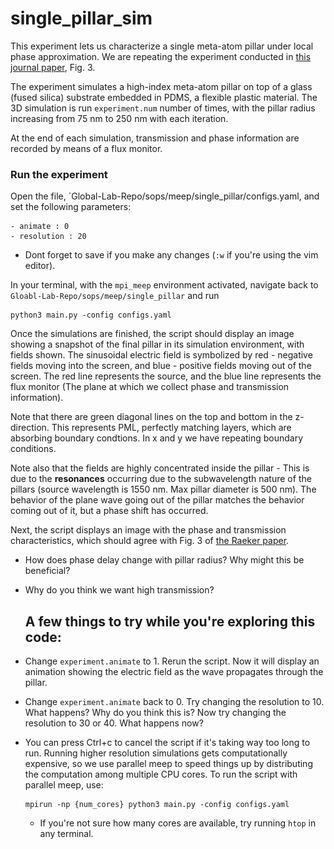 # single_pillar_sim

This experiment lets us characterize a single meta-atom pillar under local phase approximation. We are repeating the experiment conducted in [this journal paper](![raeker](/references/RAEKER_2021.pdf)), Fig. 3.

The experiment simulates a high-index meta-atom pillar on top of a glass (fused silica) substrate embedded in PDMS, a flexible plastic material. The 3D simulation is run `experiment.num` number of times, with the pillar radius increasing from 75 nm to 250 nm with each iteration.

At the end of each simulation, transmission and phase information are recorded by means of a flux monitor.

### Run the experiment

Open the file, `Global-Lab-Repo/sops/meep/single_pillar/configs.yaml, and set the following parameters:

    - animate : 0
    - resolution : 20
    
- Dont forget to save if you make any changes (`:w` if you're using the vim editor).

In your terminal, with the `mpi_meep` environment activated,  navigate back to `Gloabl-Lab-Repo/sops/meep/single_pillar` and run
```
python3 main.py -config configs.yaml
```

Once the simulations are finished, the script should display an image showing a snapshot of the final pillar in its simulation environment, with fields shown. The sinusoidal electric field is symbolized by red - negative fields moving into the screen, and blue - positive fields moving out of the screen. The red line represents the source, and the blue line represents the flux monitor (The plane at which we collect phase and transmission information).

Note that there are green diagonal lines on the top and bottom in the z-direction. This represents PML, perfectly matching layers, which are absorbing boundary condtions. In x and y we have repeating boundary conditions. 

Note also that the fields are highly concentrated inside the pillar - This is due to the **resonances** occurring due to the subwavelength nature of the pillars (source wavelength is 1550 nm. Max pillar diameter is 500 nm). The behavior of the plane wave going out of the pillar matches the behavior coming out of it, but a phase shift has occurred.

Next, the script displays an image with the phase and transmission characteristics, which should agree with Fig. 3 of [the Raeker paper](![raeker](/references/RAEKER_2021.pdf)).

- How does phase delay change with pillar radius? Why might this be beneficial?
- Why do you think we want high transmission?

  ## A few things to try while you're exploring this code:

- Change `experiment.animate` to 1. Rerun the script. Now it will display an animation showing the electric field as the wave propagates through the pillar.
- Change `experiment.animate` back to 0. Try changing the resolution to 10. What happens? Why do you think this is? Now try changing the resolution to 30 or 40. What happens now?
- You can press Ctrl+c to cancel the script if it's taking way too long to run. Running higher resolution simulations gets computationally expensive, so we use parallel meep to speed things up by distributing the computation among multiple CPU cores. To run the script with parallel meep, use:
 
  ```
  mpirun -np {num_cores} python3 main.py -config configs.yaml
  ```
    - If you're not sure how many cores are available, try running `htop` in any terminal.
